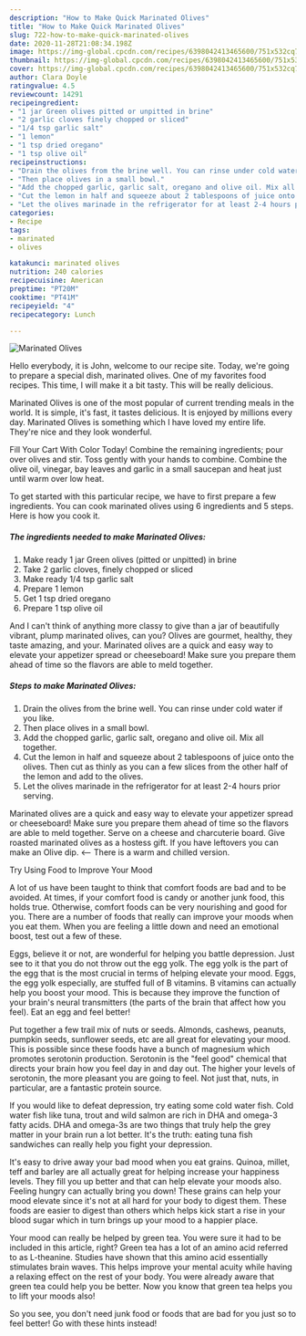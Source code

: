 ```yaml
---
description: "How to Make Quick Marinated Olives"
title: "How to Make Quick Marinated Olives"
slug: 722-how-to-make-quick-marinated-olives
date: 2020-11-28T21:08:34.198Z
image: https://img-global.cpcdn.com/recipes/6398042413465600/751x532cq70/marinated-olives-recipe-main-photo.jpg
thumbnail: https://img-global.cpcdn.com/recipes/6398042413465600/751x532cq70/marinated-olives-recipe-main-photo.jpg
cover: https://img-global.cpcdn.com/recipes/6398042413465600/751x532cq70/marinated-olives-recipe-main-photo.jpg
author: Clara Doyle
ratingvalue: 4.5
reviewcount: 14291
recipeingredient:
- "1 jar Green olives pitted or unpitted in brine"
- "2 garlic cloves finely chopped or sliced"
- "1/4 tsp garlic salt"
- "1 lemon"
- "1 tsp dried oregano"
- "1 tsp olive oil"
recipeinstructions:
- "Drain the olives from the brine well. You can rinse under cold water if you like."
- "Then place olives in a small bowl."
- "Add the chopped garlic, garlic salt, oregano and olive oil. Mix all together."
- "Cut the lemon in half and squeeze about 2 tablespoons of juice onto the olives. Then cut as thinly as you can a few slices from the other half of the lemon and add to the olives."
- "Let the olives marinade in the refrigerator for at least 2-4 hours prior serving."
categories:
- Recipe
tags:
- marinated
- olives

katakunci: marinated olives 
nutrition: 240 calories
recipecuisine: American
preptime: "PT20M"
cooktime: "PT41M"
recipeyield: "4"
recipecategory: Lunch

---
```



![Marinated Olives](https://img-global.cpcdn.com/recipes/6398042413465600/751x532cq70/marinated-olives-recipe-main-photo.jpg)

Hello everybody, it is John, welcome to our recipe site. Today, we're going to prepare a special dish, marinated olives. One of my favorites food recipes. This time, I will make it a bit tasty. This will be really delicious.

Marinated Olives is one of the most popular of current trending meals in the world. It is simple, it's fast, it tastes delicious. It is enjoyed by millions every day. Marinated Olives is something which I have loved my entire life. They're nice and they look wonderful.

Fill Your Cart With Color Today! Combine the remaining ingredients; pour over olives and stir. Toss gently with your hands to combine. Combine the olive oil, vinegar, bay leaves and garlic in a small saucepan and heat just until warm over low heat.


To get started with this particular recipe, we have to first prepare a few ingredients. You can cook marinated olives using 6 ingredients and 5 steps. Here is how you cook it.

<!--inarticleads1-->

##### The ingredients needed to make Marinated Olives:

1. Make ready 1 jar Green olives (pitted or unpitted) in brine
1. Take 2 garlic cloves, finely chopped or sliced
1. Make ready 1/4 tsp garlic salt
1. Prepare 1 lemon
1. Get 1 tsp dried oregano
1. Prepare 1 tsp olive oil


And I can&#39;t think of anything more classy to give than a jar of beautifully vibrant, plump marinated olives, can you? Olives are gourmet, healthy, they taste amazing, and your. Marinated olives are a quick and easy way to elevate your appetizer spread or cheeseboard! Make sure you prepare them ahead of time so the flavors are able to meld together. 

<!--inarticleads2-->

##### Steps to make Marinated Olives:

1. Drain the olives from the brine well. You can rinse under cold water if you like.
1. Then place olives in a small bowl.
1. Add the chopped garlic, garlic salt, oregano and olive oil. Mix all together.
1. Cut the lemon in half and squeeze about 2 tablespoons of juice onto the olives. Then cut as thinly as you can a few slices from the other half of the lemon and add to the olives.
1. Let the olives marinade in the refrigerator for at least 2-4 hours prior serving.


Marinated olives are a quick and easy way to elevate your appetizer spread or cheeseboard! Make sure you prepare them ahead of time so the flavors are able to meld together. Serve on a cheese and charcuterie board. Give roasted marinated olives as a hostess gift. If you have leftovers you can make an Olive dip. &lt;— There is a warm and chilled version. 

Try Using Food to Improve Your Mood


A lot of us have been taught to think that comfort foods are bad and to be avoided. At times, if your comfort food is candy or another junk food, this holds true. Otherwise, comfort foods can be very nourishing and good for you. There are a number of foods that really can improve your moods when you eat them. When you are feeling a little down and need an emotional boost, test out a few of these.

Eggs, believe it or not, are wonderful for helping you battle depression. Just see to it that you do not throw out the egg yolk. The egg yolk is the part of the egg that is the most crucial in terms of helping elevate your mood. Eggs, the egg yolk especially, are stuffed full of B vitamins. B vitamins can actually help you boost your mood. This is because they improve the function of your brain's neural transmitters (the parts of the brain that affect how you feel). Eat an egg and feel better!

Put together a few trail mix of nuts or seeds. Almonds, cashews, peanuts, pumpkin seeds, sunflower seeds, etc are all great for elevating your mood. This is possible since these foods have a bunch of magnesium which promotes serotonin production. Serotonin is the "feel good" chemical that directs your brain how you feel day in and day out. The higher your levels of serotonin, the more pleasant you are going to feel. Not just that, nuts, in particular, are a fantastic protein source.

If you would like to defeat depression, try eating some cold water fish. Cold water fish like tuna, trout and wild salmon are rich in DHA and omega-3 fatty acids. DHA and omega-3s are two things that truly help the grey matter in your brain run a lot better. It's the truth: eating tuna fish sandwiches can really help you fight your depression. 

It's easy to drive away your bad mood when you eat grains. Quinoa, millet, teff and barley are all actually great for helping increase your happiness levels. They fill you up better and that can help elevate your moods also. Feeling hungry can actually bring you down! These grains can help your mood elevate since it's not at all hard for your body to digest them. These foods are easier to digest than others which helps kick start a rise in your blood sugar which in turn brings up your mood to a happier place.

Your mood can really be helped by green tea. You were sure it had to be included in this article, right? Green tea has a lot of an amino acid referred to as L-theanine. Studies have shown that this amino acid essentially stimulates brain waves. This helps improve your mental acuity while having a relaxing effect on the rest of your body. You were already aware that green tea could help you be better. Now you know that green tea helps you to lift your moods also!

So you see, you don't need junk food or foods that are bad for you just so to feel better! Go  with  these hints  instead!

